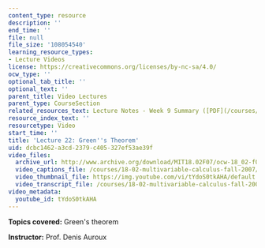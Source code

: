 ```yaml
---
content_type: resource
description: ''
end_time: ''
file: null
file_size: '108054540'
learning_resource_types:
- Lecture Videos
license: https://creativecommons.org/licenses/by-nc-sa/4.0/
ocw_type: ''
optional_tab_title: ''
optional_text: ''
parent_title: Video Lectures
parent_type: CourseSection
related_resources_text: Lecture Notes - Week 9 Summary ([PDF](/courses/18-02-multivariable-calculus-fall-2007/resources/lec_week9))
resource_index_text: ''
resourcetype: Video
start_time: ''
title: 'Lecture 22: Green''s Theorem'
uid: dcbc1462-a3cd-2379-c405-327ef53ae39f
video_files:
  archive_url: http://www.archive.org/download/MIT18.02F07/ocw-18_02-f07-lec22_300k.mp4
  video_captions_file: /courses/18-02-multivariable-calculus-fall-2007/044c46b318f15212804d467893380cad_tYdoS0tkAHA.vtt
  video_thumbnail_file: https://img.youtube.com/vi/tYdoS0tkAHA/default.jpg
  video_transcript_file: /courses/18-02-multivariable-calculus-fall-2007/146b24918d4297fb69788c32d9e991fd_tYdoS0tkAHA.pdf
video_metadata:
  youtube_id: tYdoS0tkAHA
---
```


**Topics covered:** Green's theorem

**Instructor:** Prof. Denis Auroux

